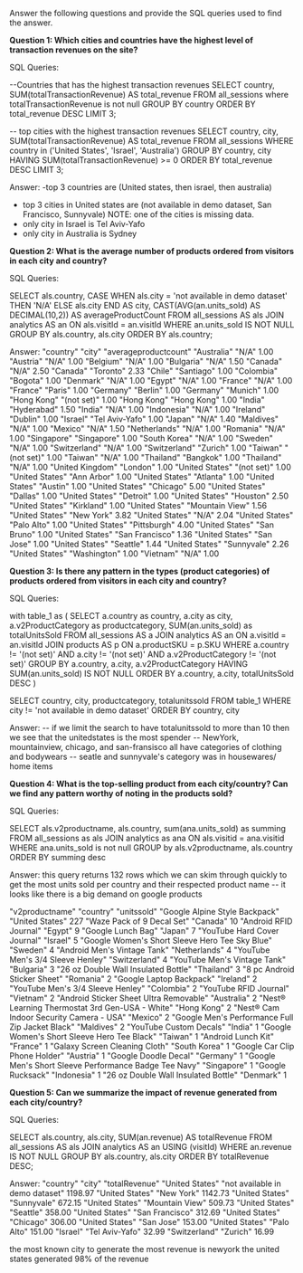 Answer the following questions and provide the SQL queries used to find the answer.

    
**Question 1: Which cities and countries have the highest level of transaction revenues on the site?**


SQL Queries:

--Countries that has the highest transaction revenues 
SELECT country, SUM(totalTransactionRevenue) AS total_revenue
FROM all_sessions
where totalTransactionRevenue is not null
GROUP BY country
ORDER BY total_revenue DESC
LIMIT 3;

-- top cities with the highest transaction revenues 
SELECT country, city, SUM(totalTransactionRevenue) AS total_revenue
FROM all_sessions
WHERE country in ('United States', 'Israel', 'Australia')
GROUP BY country, city
HAVING SUM(totalTransactionRevenue) >= 0
ORDER BY total_revenue DESC
LIMIT 3;

Answer: 
-top 3 countries are (United states, then israel, then australia)
- top 3 cities in United states are  (not available in demo dataset, San Francisco, Sunnyvale) NOTE: one of the cities is missing data. 
- only city in Israel is Tel Aviv-Yafo
- only city in Australia is Sydney




**Question 2: What is the average number of products ordered from visitors in each city and country?**


SQL Queries:

SELECT 
	als.country,
	CASE
		WHEN als.city = 'not available in demo dataset' THEN 'N/A'
		ELSE als.city
	END AS city,
	CAST(AVG(an.units_sold) AS DECIMAL(10,2)) AS averageProductCount
FROM all_sessions AS als
JOIN analytics AS an ON als.visitId = an.visitId
WHERE an.units_sold IS NOT NULL
GROUP BY als.country, als.city
ORDER BY als.country;


Answer:
"country"	"city"	"averageproductcount"
"Australia"	"N/A"	1.00
"Austria"	"N/A"	1.00
"Belgium"	"N/A"	1.00
"Bulgaria"	"N/A"	1.50
"Canada"	"N/A"	2.50
"Canada"	"Toronto"	2.33
"Chile"	"Santiago"	1.00
"Colombia"	"Bogota"	1.00
"Denmark"	"N/A"	1.00
"Egypt"	"N/A"	1.00
"France"	"N/A"	1.00
"France"	"Paris"	1.00
"Germany"	"Berlin"	1.00
"Germany"	"Munich"	1.00
"Hong Kong"	"(not set)"	1.00
"Hong Kong"	"Hong Kong"	1.00
"India"	"Hyderabad"	1.50
"India"	"N/A"	1.00
"Indonesia"	"N/A"	1.00
"Ireland"	"Dublin"	1.00
"Israel"	"Tel Aviv-Yafo"	1.00
"Japan"	"N/A"	1.40
"Maldives"	"N/A"	1.00
"Mexico"	"N/A"	1.50
"Netherlands"	"N/A"	1.00
"Romania"	"N/A"	1.00
"Singapore"	"Singapore"	1.00
"South Korea"	"N/A"	1.00
"Sweden"	"N/A"	1.00
"Switzerland"	"N/A"	1.00
"Switzerland"	"Zurich"	1.00
"Taiwan"	"(not set)"	1.00
"Taiwan"	"N/A"	1.00
"Thailand"	"Bangkok"	1.00
"Thailand"	"N/A"	1.00
"United Kingdom"	"London"	1.00
"United States"	"(not set)"	1.00
"United States"	"Ann Arbor"	1.00
"United States"	"Atlanta"	1.00
"United States"	"Austin"	1.00
"United States"	"Chicago"	5.00
"United States"	"Dallas"	1.00
"United States"	"Detroit"	1.00
"United States"	"Houston"	2.50
"United States"	"Kirkland"	1.00
"United States"	"Mountain View"	1.56
"United States"	"New York"	3.82
"United States"	"N/A"	2.04
"United States"	"Palo Alto"	1.00
"United States"	"Pittsburgh"	4.00
"United States"	"San Bruno"	1.00
"United States"	"San Francisco"	1.36
"United States"	"San Jose"	1.00
"United States"	"Seattle"	1.44
"United States"	"Sunnyvale"	2.26
"United States"	"Washington"	1.00
"Vietnam"	"N/A"	1.00

**Question 3: Is there any pattern in the types (product categories) of products ordered from visitors in each city and country?**


SQL Queries:

with table_1 as (
SELECT
	a.country as country,
	a.city as city,
	a.v2ProductCategory as productcategory,
	SUM(an.units_sold) as totalUnitsSold
FROM all_sessions AS a
JOIN analytics AS an ON a.visitId = an.visitId
JOIN products AS p ON a.productSKU = p.SKU
WHERE a.country != '(not set)'
	AND a.city != '(not set)'
	AND a.v2ProductCategory != '(not set)'
GROUP BY a.country, a.city, a.v2ProductCategory
HAVING SUM(an.units_sold) IS NOT NULL
ORDER BY a.country, a.city, totalUnitsSold DESC
)

SELECT country, city, productcategory, totalunitssold
FROM table_1
WHERE city != 'not available in demo dataset'
ORDER BY country, city




Answer:
-- if we limit the search to have totalunitssold to more than 10 then we see that the unitedstates is the most spender 
-- NewYork, mountainview, chicago, and san-fransisco all have categories of clothing and bodywears 
-- seatle and sunnyvale's category was in housewares/ home items  



**Question 4: What is the top-selling product from each city/country? Can we find any pattern worthy of noting in the products sold?**


SQL Queries:

SELECT 
	als.v2productname,
	als.country,
	sum(ana.units_sold) as summing 
FROM all_sessions as als 
JOIN analytics as ana
	ON als.visitid = ana.visitid 
WHERE ana.units_sold is not null
GROUP by als.v2productname, als.country
ORDER BY summing desc



Answer:
this query returns 132 rows which we can skim through quickly to get the most units sold per country and their respected product name
-- it looks like there is a big demand on google products 

"v2productname"	"country"	"unitssold"
"Google Alpine Style Backpack"	"United States"	227
"Waze Pack of 9 Decal Set"	"Canada"	10
"Android RFID Journal"   	"Egypt"	        9
"Google Lunch Bag"      	"Japan"		7
"YouTube Hard Cover Journal"	"Israel"	5
"Google Women's Short Sleeve Hero Tee Sky Blue"	"Sweden"	4
"Android Men's Vintage Tank"	"Netherlands"	4
"YouTube Men's 3/4 Sleeve Henley"	"Switzerland"	4
"YouTube Men's Vintage Tank"	"Bulgaria"	3
"26 oz Double Wall Insulated Bottle"	"Thailand"	3
"8 pc Android Sticker Sheet"	"Romania"	2
"Google Laptop Backpack"	"Ireland"	2
"YouTube Men's 3/4 Sleeve Henley"	"Colombia"	2
"YouTube RFID Journal"	"Vietnam"	2
"Android Sticker Sheet Ultra Removable"	"Australia"	2
"Nest® Learning Thermostat 3rd Gen-USA - White"	"Hong Kong"	2
"Nest® Cam Indoor Security Camera - USA"	"Mexico"	2
"Google Men's Performance Full Zip Jacket Black"	"Maldives"	2
"YouTube Custom Decals"		"India"		1
"Google Women's Short Sleeve Hero Tee Black"	"Taiwan"	1
"Android Lunch Kit"		"France"	1
"Galaxy Screen Cleaning Cloth"	"South Korea"	1
"Google Car Clip Phone Holder"	"Austria"	1
"Google Doodle Decal"	"Germany"	1
"Google Men's Short Sleeve Performance Badge Tee Navy"	"Singapore"	1
"Google Rucksack"	"Indonesia"	1
"26 oz Double Wall Insulated Bottle"	"Denmark"	1


**Question 5: Can we summarize the impact of revenue generated from each city/country?**

SQL Queries:

SELECT
    als.country,
    als.city,
    SUM(an.revenue) AS totalRevenue
FROM all_sessions AS als
JOIN analytics AS an USING (visitId)
WHERE an.revenue IS NOT NULL
GROUP BY als.country, als.city
ORDER BY totalRevenue DESC;


Answer:
"country"           "city"                          "totalRevenue"
"United States"     "not available in demo dataset"  1198.97
"United States"     "New York"                      1142.73
"United States"     "Sunnyvale"                     672.15
"United States"     "Mountain View"                 509.73
"United States"     "Seattle"                       358.00
"United States"     "San Francisco"                 312.69
"United States"     "Chicago"                       306.00
"United States"     "San Jose"                      153.00
"United States"     "Palo Alto"                     151.00
"Israel"            "Tel Aviv-Yafo"                 32.99
"Switzerland"       "Zurich"                        16.99


the most known city to generate the most revenue is newyork 
the united states generated 98% of the revenue 







